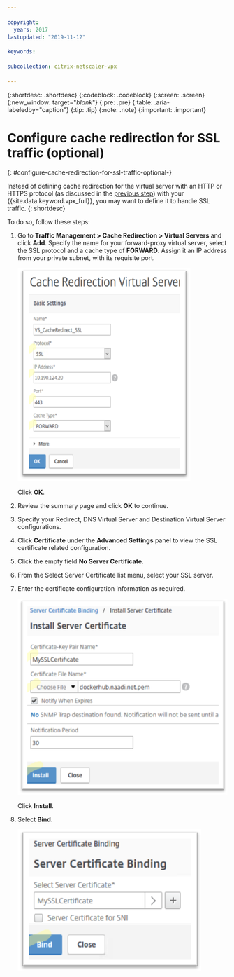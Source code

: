 ```yaml
---

copyright:
  years: 2017
lastupdated: "2019-11-12"

keywords:

subcollection: citrix-netscaler-vpx

---
```


{:shortdesc: .shortdesc}
{:codeblock: .codeblock}
{:screen: .screen}
{:new_window: target="_blank_"}
{:pre: .pre}
{:table: .aria-labeledby="caption"}
{:tip: .tip}
{:note: .note}
{:important: .important}

# Configure cache redirection for SSL traffic (optional)
{: #configure-cache-redirection-for-ssl-traffic-optional-}

Instead of defining cache redirection for the virtual server with an HTTP or HTTPS protocol (as discussed in the [previous step](/docs/citrix-netscaler-vpx?topic=citrix-netscaler-vpx-configure-cache-redirection-for-http-traffic)) with your {{site.data.keyword.vpx_full}}, you may want to define it to handle SSL traffic.
{: shortdesc}

To do so, follow these steps:

1. Go to **Traffic Management > Cache Redirection > Virtual Servers** and click **Add**. Specify the name for your forward-proxy virtual server, select the SSL protocol and a cache type of **FORWARD**. Assign it an IP address from your private subnet, with its requisite port.

	![Virtual Server settings](images/fp14.png)

	Click **OK**.

2. Review the summary page and click **OK** to continue.
3. Specify your Redirect, DNS Virtual Server and Destination Virtual Server configurations.
4. Click **Certificate** under the **Advanced Settings** panel to view the SSL certificate related configuration.
5. Click the empty field **No Server Certificate**.
6. From the Select Server Certificate list menu, select your SSL server.
7. Enter the certificate configuration information as required.

	![Certificate configuration](images/fp15.png)

	Click **Install**.

8. Select **Bind**.

	![Bind](images/fp16.png)

